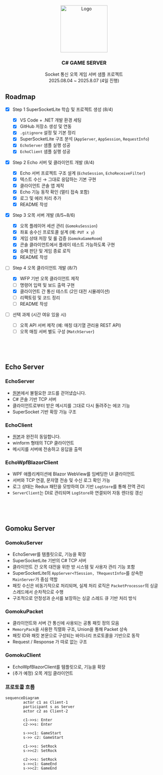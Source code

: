 <a id="readme-top"></a>



<!-- PROJECT LOGO -->
<br />
<div align="center">
  <img alt="Logo" width="150" src="https://github.com/user-attachments/assets/f9a7b92e-b45e-494f-8761-705f23632c92" />
  <h3 align="center">C# GAME SERVER</h3>
  <p align="center">
    Socket 통신 오목 게임 서버 샘플 프로젝트<br>
    2025.08.04 ~ 2025.8.07 (4일 진행)
  </p>
</div>


<a id="roadmap"></a>

## Roadmap

- [x] Step 1 SuperSocketLite 학습 및 프로젝트 생성 (8/4)

  - [x] VS Code + .NET 개발 환경 세팅
  - [x] GitHub 저장소 생성 및 연동
  - [x] `.gitignore` 설정 및 기본 정리
  - [x] SuperSocketLite 구조 분석 (`AppServer`, `AppSession`, `RequestInfo`)
  - [x] `EchoServer` 샘플 실행 성공
  - [x] `EchoClient` 샘플 실행 성공

- [x] Step 2 Echo 서버 및 클라이언트 개발 (8/4)

  - [x] Echo 서버 프로젝트 구조 설계 (`EchoSession`, `EchoReceiveFilter`)
  - [x] 텍스트 수신 → 그대로 응답하는 기본 구현
  - [x] 클라이언트 콘솔 앱 제작
  - [x] Echo 기능 동작 확인 (멀티 접속 포함)
  - [x] 로그 및 에러 처리 추가
  - [x] README 작성

- [x] Step 3 오목 서버 개발 (8/5~8/6)

  - [x] 오목 플레이어 세션 관리 (`GomokuSession`)
  - [x] 좌표 송수신 프로토콜 설계 (예: `PUT x y`)
  - [x] 게임 상태 저장 및 룰 검증 (`GomokuGameRoom`)
  - [x] 콘솔 클라이언트에서 플레이 테스트 가능하도록 구현
  - [x] 승패 판단 및 게임 종료 로직
  - [x] README 작성

- [ ] Step 4 오목 클라이언트 개발 (8/7)

  - [x] WFP 기반 오목 클라이언트 제작
  - [ ] 명령어 입력 및 보드 출력 구현
  - [x] 클라이언트 간 통신 테스트 (2인 대전 시뮬레이션)
  - [ ] 리팩토링 및 코드 정리
  - [ ] README 작성

- [ ] 선택 과제 (시간 여유 있을 시)

  - [ ] 오목 API 서버 제작 (예: 매칭 대기열 관리용 REST API)
  - [ ] 오목 매칭 서버 별도 구성 (`MatchServer`)

<!-- force spacing --> <p>&nbsp</p> <p>&nbsp</p> 
     
<a id="echo-server"></a>

## Echo Server

### EchoServer
- [원본](https://github.com/jacking75/dotnetconf_2023_SuperSocketLite_handson/tree/main/EchoServer)에서 불필요한 코드를 걷어냈습니다.
- C# 콘솔 기반 TCP 서버
- 클라이언트로부터 받은 메시지를 그대로 다시 돌려주는 에코 기능
- SuperSocket 기반 확장 가능 구조

### EchoClient
- [원본](https://github.com/jacking75/dotnetconf_2023_SuperSocketLite_handson/tree/main/EchoClient)과 완전히 동일합니다.
- winform 형태의 TCP 클라이언트
- 메시지를 서버에 전송하고 응답을 출력

### EchoWpfBlazorClient
- WPF 애플리케이션에 Blazor WebView를 임베딩한 UI 클라이언트
- 서버와 TCP 연결, 문자열 전송 및 수신 로그 확인 가능
- 로그 상태는 Redux 패턴을 모방하여 DI 기반 `LogStore`를 통해 전역 관리
- `ServerClient`는 DI로 관리되며 `LogStore`와 연결되어 자동 렌더링 갱신

<!-- force spacing --> <p>&nbsp</p> <p>&nbsp</p> 
     
<a id="gomoku-server"></a>

## Gomoku Server

### GomokuServer
- EchoServer를 템플릿으로, 기능을 확장
- SuperSocketLite 기반의 C# TCP 서버
- 클라이언트 간 오목 대전을 위한 방 시스템 및 사용자 관리 기능 포함
- SuperSocketLite의 `AppServer<TSession, TRequestInfo>`를 상속한 `MainServer`가 중심 역할
- 패킷 수신은 비동기적으로 처리되며, 실제 처리 로직은 `PacketProcessor`의 싱글 스레드에서 순차적으로 수행
- 구조적으로 안정성과 순서를 보장하는 싱글 스레드 큐 기반 처리 방식

### GomokuPacket
- 클라이언트와 서버 간 통신에 사용되는 공통 패킷 정의 모음
- `MemoryPack`을 사용한 직렬화 구조, Union을 통해 Packet 상속
- 패킷 ID와 패킷 본문으로 구성되는 바이너리 프로토콜을 기반으로 동작
- Request / Response 가 따로 없는 구조

### GomokuClient
- EchoWpfBlazorClient를 템플릿으로, 기능을 확장
- (추가 예정) 오목 게임 클라이언트

### 프로토콜 흐름
```mermaid
sequenceDiagram
        actor c1 as Client-1
        participant s as Server
        actor c2 as Client-2

        c1->>s: Enter
        c2->>s: Enter

        s->>c1: GameStart
        s->> c2: GameStart

        c1->>s: SetRock
        s->>c2: SetRock

        c2->>s: SetRock
        s->>c1: GameEnd
        s->>c2: GameEnd

```
